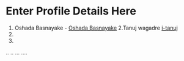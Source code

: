 # Enter Profile Details Here

1. Oshada Basnayake - [Oshada Basnayake](https://github.com/oshada97)
2.Tanuj wagadre [i-tanuj](https://github.com/i-tanuj)
3.
4.
..
..
...
....

